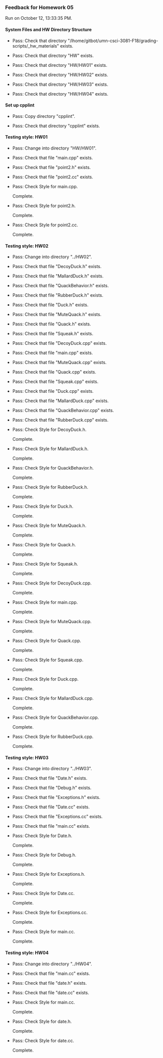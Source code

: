 ### Feedback for Homework 05

Run on October 12, 13:33:35 PM.


#### System Files and HW Directory Structure

+ Pass: Check that directory "/lhome/gitbot/umn-csci-3081-F18/grading-scripts/_hw_materials" exists.

+ Pass: Check that directory "HW" exists.

+ Pass: Check that directory "HW/HW01" exists.

+ Pass: Check that directory "HW/HW02" exists.

+ Pass: Check that directory "HW/HW03" exists.

+ Pass: Check that directory "HW/HW04" exists.


#### Set up cpplint

+ Pass: Copy directory "cpplint".



+ Pass: Check that directory "cpplint" exists.


#### Testing style: HW01

+ Pass: Change into directory "HW/HW01".

+ Pass: Check that file "main.cpp" exists.

+ Pass: Check that file "point2.h" exists.

+ Pass: Check that file "point2.cc" exists.

+ Pass: Check Style for main.cpp.

    Complete.



+ Pass: Check Style for point2.h.

    Complete.



+ Pass: Check Style for point2.cc.

    Complete.




#### Testing style: HW02

+ Pass: Change into directory "../HW02".

+ Pass: Check that file "DecoyDuck.h" exists.

+ Pass: Check that file "MallardDuck.h" exists.

+ Pass: Check that file "QuackBehavior.h" exists.

+ Pass: Check that file "RubberDuck.h" exists.

+ Pass: Check that file "Duck.h" exists.

+ Pass: Check that file "MuteQuack.h" exists.

+ Pass: Check that file "Quack.h" exists.

+ Pass: Check that file "Squeak.h" exists.

+ Pass: Check that file "DecoyDuck.cpp" exists.

+ Pass: Check that file "main.cpp" exists.

+ Pass: Check that file "MuteQuack.cpp" exists.

+ Pass: Check that file "Quack.cpp" exists.

+ Pass: Check that file "Squeak.cpp" exists.

+ Pass: Check that file "Duck.cpp" exists.

+ Pass: Check that file "MallardDuck.cpp" exists.

+ Pass: Check that file "QuackBehavior.cpp" exists.

+ Pass: Check that file "RubberDuck.cpp" exists.

+ Pass: Check Style for DecoyDuck.h.

    Complete.



+ Pass: Check Style for MallardDuck.h.

    Complete.



+ Pass: Check Style for QuackBehavior.h.

    Complete.



+ Pass: Check Style for RubberDuck.h.

    Complete.



+ Pass: Check Style for Duck.h.

    Complete.



+ Pass: Check Style for MuteQuack.h.

    Complete.



+ Pass: Check Style for Quack.h.

    Complete.



+ Pass: Check Style for Squeak.h.

    Complete.



+ Pass: Check Style for DecoyDuck.cpp.

    Complete.



+ Pass: Check Style for main.cpp.

    Complete.



+ Pass: Check Style for MuteQuack.cpp.

    Complete.



+ Pass: Check Style for Quack.cpp.

    Complete.



+ Pass: Check Style for Squeak.cpp.

    Complete.



+ Pass: Check Style for Duck.cpp.

    Complete.



+ Pass: Check Style for MallardDuck.cpp.

    Complete.



+ Pass: Check Style for QuackBehavior.cpp.

    Complete.



+ Pass: Check Style for RubberDuck.cpp.

    Complete.




#### Testing style: HW03

+ Pass: Change into directory "../HW03".

+ Pass: Check that file "Date.h" exists.

+ Pass: Check that file "Debug.h" exists.

+ Pass: Check that file "Exceptions.h" exists.

+ Pass: Check that file "Date.cc" exists.

+ Pass: Check that file "Exceptions.cc" exists.

+ Pass: Check that file "main.cc" exists.

+ Pass: Check Style for Date.h.

    Complete.



+ Pass: Check Style for Debug.h.

    Complete.



+ Pass: Check Style for Exceptions.h.

    Complete.



+ Pass: Check Style for Date.cc.

    Complete.



+ Pass: Check Style for Exceptions.cc.

    Complete.



+ Pass: Check Style for main.cc.

    Complete.




#### Testing style: HW04

+ Pass: Change into directory "../HW04".

+ Pass: Check that file "main.cc" exists.

+ Pass: Check that file "date.h" exists.

+ Pass: Check that file "date.cc" exists.

+ Pass: Check Style for main.cc.

    Complete.



+ Pass: Check Style for date.h.

    Complete.



+ Pass: Check Style for date.cc.

    Complete.



